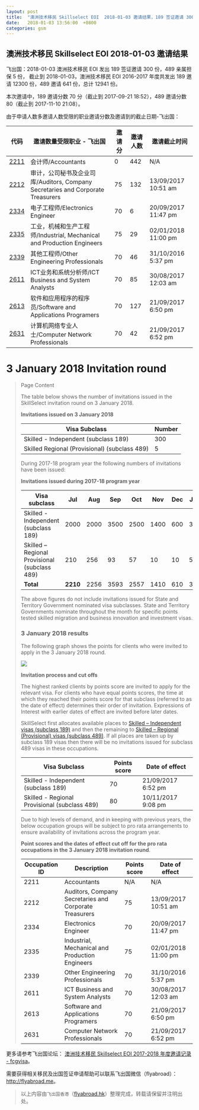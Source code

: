 ```yaml
---
layout: post
title:  "澳洲技术移民 Skillselect EOI  2018-01-03 邀请结果，189 签证邀请 300 份，489 亲属担保 5 份"
date:   2018-01-03 13:56:00  +0800
categories: gsm
---
```


## 澳洲技术移民 Skillselect EOI  2018-01-03 邀请结果

飞出国：2018-01-03 澳洲技术移民 EOI 发出 189 签证邀请 300 份，489 亲属担保 5 份，
截止到 2018-01-03，澳洲技术移民 EOI 2016-2017 年度共发出 189 邀请 12300 份，489 邀请 641 份，总计 12941 份。

本次邀请中，189 邀请分数 70 分（截止到 2017-09-21 18:52），489 邀请分数 80（截止到 2017-11-10 21:08）。

由于申请人数多邀请人数受限的职业邀请分数及邀请到的截止日期-飞出国：

代码 | 邀请数量受限职业 - 飞出国 | 邀请分 | 邀请人数 | 邀请截止时间
---- | ----------------------- | ----- | ------- | -----------
[2211] | 会计师/Accountants | 0 | 442 | N/A
[2212] | 审计，公司秘书及企业司库/Auditors, Company Secretaries and Corporate Treasurers | 75 | 132 | 13/09/2017 10:51 am
[2334] | 电子工程师/Electronics Engineer | 70 | 6 | 20/09/2017 11:47 pm
[2335] | 工业，机械和生产工程师/Industrial, Mechanical and Production Engineers | 75 | 29 | 02/01/2018 11:00 pm
[2339] | 其他工程师/Other Engineering Professionals | 70 | 46 | 31/10/2016 5:37 pm
[2611] | ICT业务和系统分析师/ICT Business and System Analysts | 70 | 85 | 30/08/2017 12:03 am
[2613] | 软件和应用程序的程序员/Software and Applications Programers | 70 | 127 | 21/09/2017 6:50 pm
[2631] | 计算机网络专业人士/Computer Network Professionals | 70 | 42 | 21/09/2017 6:52 pm

# 3 January 2018 Invitation round
> <!--Page content-->
> Page Content
> 
> ​The table below shows the number of invitations issued in the SkillSelect invitation round on 3 January 2018.
> 
> **Invitations issued on 3 January 2018**
> 
> | Visa Subclass | Number |
> | --- | --- |
> | Skilled - Independent (subclass 189) | 300 |
> | Skilled Regional (Provisional) (subclass 489) | 5 |
> 
> During 2017-18 program year the following numbers of invitations have been issued:
> 
> **Invitations issued during 2017-18 program year**
> 
> | Visa subclass | Jul | Aug | Sep | Oct | Nov | Dec | Jan | Feb | Mar | Apr | May | June | Total |
> | --- | --- | --- | --- | --- | --- | --- | --- | --- | --- | --- | --- | --- | --- |
> | Skilled - Independent (subclass 189) | 2000 | 2000 | 3500 | 2500 | 1400 | 600 | 300 | | | | | | 12300 |
> | Skilled – Regional Provisional (subclass 489) | 210 | 256 | 93 | 57 | 10 | 10 | 5 | | | | | | 641 |
> | **Total** | **2210** | 2256 | 3593 | 2557 | 1410 | 610 | 305 | | | | | | **12941** |
> 
> The above figures do not include invitations issued for State and Territory Government nominated visa subclasses. State and Territory Governments nominate throughout the month for specific points tested skilled migration and business innovation and investment visas.
> 
> ### 3 January 2018 results
> 
> The following graph shows the points for clients who were invited to apply in the 3 January 2018 round.
> 
> ![](https://www.border.gov.au/WorkinginAustralia/PublishingImages/03012018-skillselect-invitation-round.jpg)
> 
> **Invitation process and cut offs**
> 
> The highest ranked clients by points score are invited to apply for the relevant visa. For clients who have equal points scores, the time at which they reached their points score for that subclass (referred to as the date of effect) determines their order of invitation. Expressions of Interest with earlier dates of effect are invited before later dates.
> 
> SkillSelect first allocates available places to  [Skilled – Independent visas (subclass 189)](/trav/visa-1/189-) and then the remaining to  [Skilled – Regional (Provisional) visas (subclass 489)](/trav/visa-1/489-). If all places are taken up by subclass 189 visas then there will be no invitations issued for subclass 489 visas in these occupations.
> 
> | Visa Subclass | Points score | Date of effect |
> | --- | --- | --- |
> | Skilled - Independent (subclass 189) | 70 | 21/09/2017 6:52 pm |
> | Skilled - Regional Provisional (subclass 489) | 80 | 10/11/2017 9:08 pm |
> 
> Due to high levels of demand, and in keeping with previous years, the below occupation groups will be subject to pro rata arrangements to ensure availability of invitations across the program year.
> 
> **Point scores and the dates of effect cut off for the pro rata occupations in the 3 January 2018 invitation round**.
> 
> | Occupation ID | Description | Points score | Date of effect |
> | --- | --- | --- | --- |
> | 2211 | Accountants | N/A | N/A |
> | 2212 | Auditors, Company Secretaries and Corporate Treasurers | 75 | 13/09/2017 10:51 am |
> | 2334 | Electronics Engineer | 70 | 20/09/2017 11:47 pm |
> | 2335 | Industrial, Mechanical and Production Engineers | 75 | 02/01/2018 11:00 pm |
> | 2339 | Other Engineering Professionals | 70 | 31/10/2016 5:37 pm |
> | 2611 | ICT Business and System Analysts | 70 | 30/08/2017 12:03 am |
> | 2613 | Software and Applications Programers | 70 | 21/09/2017 6:50 pm |
> | 2631 | Computer Network Professionals | 70 | 21/09/2017 6:52 pm |
> 

更多请参考飞出国论坛： [澳洲技术移民 Skillselect EOI 2017-2018 年度邀请记录 - fcgvisa](http://bbs.fcgvisa.com/t/skillselect-eoi-2017-2018/24327)。

需要获得相关移民及出国签证申请帮助可以联系飞出国微信（flyabroad）： <a href="http://flyabroad.me/contact" target="_blank">http://flyabroad.me</a>。

> 以上内容由`飞出国香港`（<a href="http://flyabroad.hk/" target="_blank">flyabroad.hk</a>）整理完成，转载请保留并注明出处。


[2211]: http://bbs.fcgvisa.com/t/flyabroad/7058
[2212]: http://bbs.fcgvisa.com/t/flyabroad/7059
[2334]: http://bbs.fcgvisa.com/t/flyabroad/7089
[2335]: http://bbs.fcgvisa.com/t/flyabroad/7090
[2339]: http://bbs.fcgvisa.com/t/flyabroad/7092
[2611]: http://bbs.fcgvisa.com/t/flyabroad/7133
[2613]: http://bbs.fcgvisa.com/t/flyabroad/7134
[2631]: http://bbs.fcgvisa.com/t/flyabroad/7136

